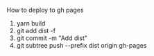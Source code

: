 How to deploy to gh pages

1. yarn build
2. git add dist -f
3. git commit -m "Add dist"
4. git subtree push --prefix dist origin gh-pages
